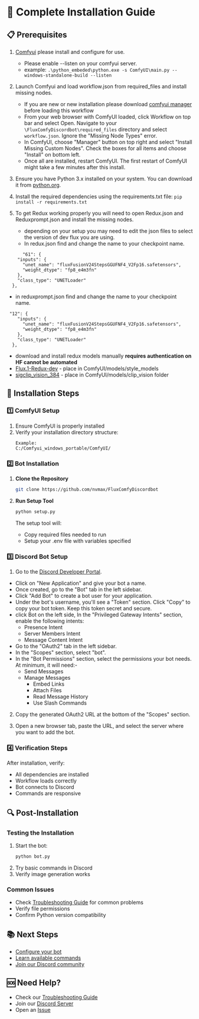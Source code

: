 # 📖 Complete Installation Guide

## 📋 Prerequisites

1. [Comfyui](https://github.com/comfyanonymous/ComfyUI) please install and configure for use.
    - Please enable --listen on your comfyui server. 
    - example: ``.\python_embeded\python.exe -s ComfyUI\main.py --windows-standalone-build --listen``
2. Launch Comfyui and load workflow.json from required_files and install missing nodes.
   - If you are new or new installation please download [comfyui manager](https://github.com/ltdrdata/ComfyUI-Manager) before loading this workflow
   - From your web browser with ComfyUI loaded, click Workflow on top bar and select Open.  Navigate to your `\FluxComfyDiscordbot\required_files` directory and select `workflow.json`.  Ignore the "Missing Node Types" error.
   - In ComfyUI, choose "Manager" button on top right and select "Install Missing Custom Nodes".  Check the boxes for all items and choose "Install" on bottom left.
   - Once all are installed, restart ComfyUI.  The first restart of ComfyUI might take a few minutes after this install.

4. Ensure you have Python 3.x installed on your system. You can download it from [python.org](https://www.python.org/downloads/).

5. Install the required dependencies using the requirements.txt file: 
 ```pip install -r requirements.txt```
6. To get Redux working properly you will need to open Redux.json and Reduxprompt.json and install the missing nodes.
   - depending on your setup you may need to edit the json files to select the version of dev flux you are using. 
   - In redux.json find and change the name to your checkpoint name.
``` 
      "61": {
    "inputs": {
      "unet_name": "fluxFusionV24StepsGGUFNF4_V2Fp16.safetensors",
      "weight_dtype": "fp8_e4m3fn"
    },
    "class_type": "UNETLoader"
  },
```  
   - in reduxprompt.json find and change the name to your checkpoint name.
```
 "12": {
    "inputs": {
      "unet_name": "fluxFusionV24StepsGGUFNF4_V2Fp16.safetensors",
      "weight_dtype": "fp8_e4m3fn"
    },
    "class_type": "UNETLoader"
  },
```
   - download and install redux models manually **requires authentication on HF cannot be automated**
   - [Flux.1-Redux-dev](https://huggingface.co/black-forest-labs/FLUX.1-Redux-dev/tree/main) - place in ComfyUI/models/style_models
   - [sigclip_vision_384](https://huggingface.co/Comfy-Org/sigclip_vision_384/blob/main/sigclip_vision_patch14_384.safetensors) - place in ComfyUI/models/clip_vision folder
## 🔧 Installation Steps

### 1️⃣ ComfyUI Setup
1. Ensure ComfyUI is properly installed
2. Verify your installation directory structure:
   ```
   Example: 
   C:/Comfyui_windows_portable/ComfyUI/
   ```

### 2️⃣ Bot Installation

1. **Clone the Repository**
   ```bash
   git clone https://github.com/nvmax/FluxComfyDiscordbot
   ```

2. **Run Setup Tool**
   ```bash
   python setup.py
   ```
   The setup tool will:
   - Copy required files needed to run
   - Setup your .env file with variables specified
   



### 3️⃣ Discord Bot Setup

1. Go to the [Discord Developer Portal](https://discord.com/developers/applications). 

 * Click on "New Application" and give your bot a name. 
 * Once created, go to the "Bot" tab in the left sidebar. 
 * Click "Add Bot" to create a bot user for your application.
 * Under the bot's username, you'll see a "Token" section. Click "Copy" to copy your bot token. Keep this token secret and secure.
 * click Bot on the left side, In the "Privileged Gateway Intents" section, enable the following intents:
   * Presence Intent
   * Server Members Intent
   * Message Content Intent
* Go to the "OAuth2" tab in the left sidebar.
* In the "Scopes" section, select "bot".
* In the "Bot Permissions" section, select the permissions your bot needs. At minimum, it will need:- 
	* Send Messages
  * Manage Messages
	* Embed Links
	* Attach Files
	* Read Message History
	* Use Slash Commands

2. Copy the generated OAuth2 URL at the bottom of the "Scopes" section. 

3. Open a new browser tab, paste the URL, and select the server where you want to add the bot.

### 4️⃣ Verification Steps

After installation, verify:
- All dependencies are installed
- Workflow loads correctly
- Bot connects to Discord
- Commands are responsive

## 🔍 Post-Installation

### Testing the Installation
1. Start the bot:
   ```bash
   python bot.py
   ```
2. Try basic commands in Discord
3. Verify image generation works

### Common Issues
- Check [Troubleshooting Guide](troubleshooting.md) for common problems
- Verify file permissions
- Confirm Python version compatibility

## 📚 Next Steps

- [Configure your bot](configuration.md)
- [Learn available commands](commands.md)
- [Join our Discord community](https://discord.gg/your-invite-link)

## 🆘 Need Help?

- Check our [Troubleshooting Guide](troubleshooting.md)
- Join our [Discord Server](https://discord.gg/V3pRgtzjsN)
- Open an [Issue](https://github.com/nvmax/FluxComfyDiscordbot/issues)
